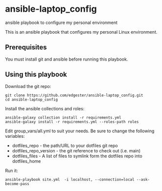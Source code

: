 # ansible-laptop_config
ansible playbook to configure my personal environment

This is an ansible playbook that configures my personal Linux environment.

## Prerequisites

You must install git and ansible before running this playbook.

## Using this playbook

Download the git repo:

    git clone https://github.com/edgester/ansible-laptop_config.git
    cd ansible-laptop_config

 Install the ansible collections and roles:

    ansible-galaxy collection install -r requirements.yml
    ansible-galaxy install -r requirements.yml --roles-path roles

Edit group_vars/all.yml to suit your needs. Be sure to change the following
variables:

  * dotfiles_repo  - the path/URL to your dotfiles git repo
  * dotfiles_repo_version - the git reference to check out (i.e. main)
  * dotfiles_files - A list of files to symlink form the dotfiles repo into
    dotfiles_home

Run it:

    ansible-playbook site.yml  -i localhost, --connection=local --ask-become-pass
